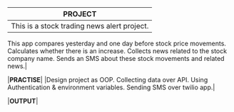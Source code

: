 |**PROJECT**|
|---|
|This is a stock trading news alert project. 

This app compares yesterday and one day before stock price movements. 
Calculates whether there is an increase.
Collects news related to the stock company name. 
Sends an SMS about these stock movements and related news.|

|**PRACTISE**|
|Design project as OOP.
Collecting data over API.
Using Authentication & environment variables.
Sending SMS over twilio app.|

|**OUTPUT**|

